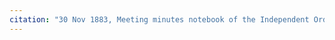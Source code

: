 ```yaml
---
citation: "30 Nov 1883, Meeting minutes notebook of the Independent Order of Good Templars, High Bridge Lodge No. 296, Tompkins County History Center, Ithaca NY."
---
```




